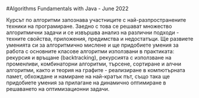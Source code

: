 #Algorithms Fundamentals with Java - June 2022

Курсът по алгоритми запознава участниците с най-разпространените техники на програмиране. Заедно с това се решават
множество алгоритмични задачи и се извършва анализ на различни подходи - техните свойства, приложения, предимства и
недостатъци. Ще развиете уменията си за алгоритмично мислене и ще придобиете умения за работа с основните класове
алгоритми използвани в практиката: рекурсия и връщане (backtracking), рекурсията с използване на променливи,
комбинаторни алгоритми, търсене, сортиране и алчни алгоритми, както и теория на графите - реализиране в компютърната
памет, обхождане и намиране на най-кратък път, също така ще придобиете умения за прилагане на динамично оптимиране в
решаването на оптимизационни задачи. 
